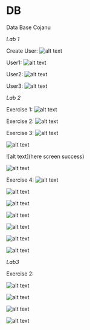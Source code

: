 # DB
Data Base Cojanu



*Lab 1*

Create User:
![alt text](https://scontent.fkiv1-1.fna.fbcdn.net/v/t1.15752-9/41602533_480295169046328_8228596987637792768_n.png?_nc_cat=0&oh=5991905a2503ae76b520144baa2b9de5&oe=5C26F14D)


User1:
![alt text](https://scontent.fkiv1-1.fna.fbcdn.net/v/t1.15752-9/41530680_241486326550048_1716836691798392832_n.png?_nc_cat=0&oh=1d6a0b8deb8d75a69d85a7f519b36c33&oe=5C2DAB3A)

User2:
![alt text](https://scontent.fkiv1-1.fna.fbcdn.net/v/t1.15752-9/41695214_324782528087677_786450847390236672_n.png?_nc_cat=0&oh=b156b9a3708ca7743f60a5b89d91ffc9&oe=5C2F28C0)

User3:
![alt text](https://scontent.fkiv1-1.fna.fbcdn.net/v/t1.15752-9/41535098_1811930878926711_8392711811186556928_n.png?_nc_cat=0&oh=6aca9e5ce4a3944567261cc818c7db53&oe=5C2A2ADF)


*Lab 2*

Exercise 1:
![alt text](https://scontent.fkiv1-1.fna.fbcdn.net/v/t1.15752-9/41642433_680890685624600_3133382064968040448_n.png?_nc_cat=0&oh=f5f34ae97562077e2f56108c3ff61522&oe=5C36DDDA)

Exercise 2:
![alt text](https://scontent.fkiv1-1.fna.fbcdn.net/v/t1.15752-9/41576872_1780363458753215_3802809982848598016_n.png?_nc_cat=0&oh=6af50f5e8d8e3c888a2528ed5450a2c8&oe=5C3B6F39)

Exercise 3:
![alt text](https://scontent.fkiv1-1.fna.fbcdn.net/v/t1.15752-9/41610897_549709615462658_5909485621855911936_n.png?_nc_cat=0&oh=bc3bde1619dea1c9b3300a1550def15c&oe=5C3327FC)

![alt text](https://scontent.fkiv1-1.fna.fbcdn.net/v/t1.15752-9/41483960_691163464585631_3040989454345961472_n.png?_nc_cat=0&oh=da82e71f435322b1f8fb9f664b9b7d95&oe=5C2A1D42)

![alt text](here screen success)

![alt text](https://scontent.fkiv1-1.fna.fbcdn.net/v/t1.15752-9/41645181_621529498242305_2741890938329628672_n.png?_nc_cat=0&oh=b1e4bfaa116a25209bb79277cfe33148&oe=5C1E1ADC)



Exercise 4:
![alt text](https://scontent.fkiv1-1.fna.fbcdn.net/v/t1.15752-9/41530586_272929540214291_8986855755596431360_n.png?_nc_cat=0&oh=d956ead6754d8699938ec9ccec25f93f&oe=5C2CD3B7)

![alt text](https://scontent.fkiv1-1.fna.fbcdn.net/v/t1.15752-9/41606141_239678176698757_7626073287155515392_n.png?_nc_cat=0&oh=753de6c6f7c2c367709685d60b067697&oe=5C306BB5)

![alt text](https://scontent.fkiv1-1.fna.fbcdn.net/v/t1.15752-9/41477446_247271335977750_5954295724324683776_n.png?_nc_cat=0&oh=34648667ea90f0d33c5a22f1fd240ace&oe=5BF0A858)

![alt text](https://scontent.fkiv1-1.fna.fbcdn.net/v/t1.15752-9/41585453_293085667955190_5606274502854967296_n.png?_nc_cat=0&oh=f000d18043596341fff2df2489f887cb&oe=5C2BF97D)

![alt text](https://scontent.fkiv1-1.fna.fbcdn.net/v/t1.15752-9/41589627_729831297379979_4434539314914787328_n.png?_nc_cat=0&oh=72bac35443f7571b7221d51895f2586c&oe=5C38F9F9)

![alt text](https://scontent.fkiv1-1.fna.fbcdn.net/v/t1.15752-9/41513701_328841841198293_5247938612481228800_n.png?_nc_cat=0&oh=91f763d7e7b67cc56cd769a50f5882cd&oe=5C1C07FC)

![alt text](https://scontent.fkiv1-1.fna.fbcdn.net/v/t1.15752-9/41517489_2114101402172225_8751070404757422080_n.png?_nc_cat=0&oh=e0b3ab27d3226027443055da1b84b65b&oe=5C38AA7D)



*Lab3*

Exercise 2:

![alt text](https://scontent.fkiv1-1.fna.fbcdn.net/v/t1.15752-9/41603519_470836879988706_8400354447791751168_n.png?_nc_cat=0&oh=0ce461e63154d56b7f3c2b0db4842947&oe=5C222FD2)


![alt text](https://scontent.fkiv1-1.fna.fbcdn.net/v/t1.15752-9/41692577_340827363155247_298125723103657984_n.png?_nc_cat=0&oh=52bd90edb3d43d36410d687aaa93d50a&oe=5BEDB6DB)


![alt text](https://scontent.fkiv1-1.fna.fbcdn.net/v/t1.15752-9/41503581_2116716988580565_2769895903216009216_n.png?_nc_cat=0&oh=bdc8e84737dab8ca777386ac47eb0f34&oe=5C26CB98)


![alt text](https://scontent.fkiv1-1.fna.fbcdn.net/v/t1.15752-9/41508775_732351087126979_1102813779021791232_n.png?_nc_cat=0&oh=9300b39c4dc78726618929c1d25d93e7&oe=5C3637B7)


